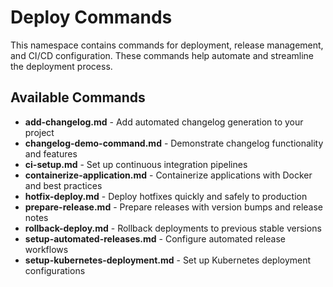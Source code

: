 # Deploy Commands

This namespace contains commands for deployment, release management, and CI/CD configuration. These commands help automate and streamline the deployment process.

## Available Commands

- **add-changelog.md** - Add automated changelog generation to your project
- **changelog-demo-command.md** - Demonstrate changelog functionality and features
- **ci-setup.md** - Set up continuous integration pipelines
- **containerize-application.md** - Containerize applications with Docker and best practices
- **hotfix-deploy.md** - Deploy hotfixes quickly and safely to production
- **prepare-release.md** - Prepare releases with version bumps and release notes
- **rollback-deploy.md** - Rollback deployments to previous stable versions
- **setup-automated-releases.md** - Configure automated release workflows
- **setup-kubernetes-deployment.md** - Set up Kubernetes deployment configurations